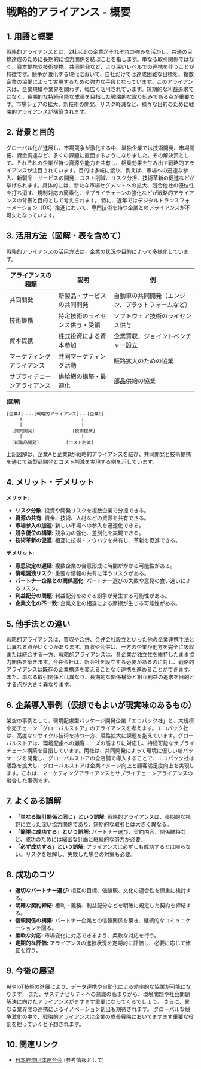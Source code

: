 # 戦略的アライアンス - 概要

## 1. 用語と概要

戦略的アライアンスとは、2社以上の企業がそれぞれの強みを活かし、共通の目標達成のために長期的に協力関係を結ぶことを指します。単なる取引関係ではなく、資本提携や技術提携、共同開発など、より深いレベルでの連携を伴うことが特徴です。競争が激化する現代において、自社だけでは達成困難な目標を、複数企業の協働によって実現するための強力な手段となっています。このアライアンスは、企業規模や業界を問わず、幅広く活用されています。短期的な利益追求ではなく、長期的な持続可能な成長を目指した戦略的な取り組みである点が重要です。市場シェアの拡大、新技術の開発、リスク軽減など、様々な目的のために戦略的アライアンスが構築されます。


## 2. 背景と目的

グローバル化が進展し、市場競争が激化する中、単独企業では技術開発、市場開拓、資金調達など、多くの課題に直面するようになりました。その解決策として、それぞれの企業が持つ資源や能力を共有し、相乗効果を生み出す戦略的アライアンスが注目されています。目的は多岐に渡り、例えば、市場への迅速な参入、新製品・サービスの開発、コスト削減、リスク分担、技術革新の促進などが挙げられます。具体的には、新たな市場セグメントへの拡大、競合他社の優位性を打ち消す、規制対応の簡素化、サプライチェーンの強化などが戦略的アライアンスの背景と目的として考えられます。  特に、近年ではデジタルトランスフォーメーション（DX）推進において、専門技術を持つ企業とのアライアンスが不可欠となっています。


## 3. 活用方法（図解・表を含めて）

戦略的アライアンスの活用方法は、企業の状況や目的によって多様化しています。

| アライアンスの種類 | 説明 | 例 |
|---|---|---|
| 共同開発 | 新製品・サービスの共同開発 | 自動車の共同開発（エンジン、プラットフォームなど） |
| 技術提携 | 特定技術のライセンス供与・受領 | ソフトウェア技術のライセンス供与 |
| 資本提携 | 株式投資による資本参加 | 企業買収、ジョイントベンチャー設立 |
| マーケティングアライアンス | 共同マーケティング活動 | 販路拡大のための協業 |
| サプライチェーンアライアンス | 供給網の構築・最適化 | 部品供給の協業 |


**(図解)**

```
[企業A] ---[戦略的アライアンス]---[企業B]
     ↑                      ↓
     |                      |
  [共同開発]              [技術提携]
     |                      |
  [新製品開発]          [コスト削減]
```

上記図解は、企業Aと企業Bが戦略的アライアンスを結び、共同開発と技術提携を通じて新製品開発とコスト削減を実現する例を示しています。


## 4. メリット・デメリット

**メリット:**

* **リスク分散:** 投資や開発リスクを複数企業で分担できる。
* **資源の共有:** 資金、技術、人材などの資源を共有できる。
* **市場参入の加速:** 新しい市場への参入を迅速化できる。
* **競争優位の構築:** 競争力の強化、差別化を実現できる。
* **技術革新の促進:** 相互に技術・ノウハウを共有し、革新を促進できる。


**デメリット:**

* **意思決定の遅延:** 複数企業の合意形成に時間がかかる可能性がある。
* **情報漏洩リスク:** 重要な情報の共有に伴うリスクがある。
* **パートナー企業との関係悪化:** パートナー選びの失敗や意見の食い違いによるリスク。
* **利益配分の問題:** 利益配分をめぐる紛争が発生する可能性がある。
* **企業文化の不一致:** 企業文化の相違による摩擦が生じる可能性がある。


## 5. 他手法との違い

戦略的アライアンスは、買収や合併、合弁会社設立といった他の企業連携手法とは異なる点がいくつかあります。買収や合併は、一方の企業が他方を完全に吸収または統合する一方、戦略的アライアンスは、各企業が独立性を維持したまま協力関係を築きます。合弁会社は、新会社を設立する必要があるのに対し、戦略的アライアンスは既存の企業構造を変えることなく連携を進めることができます。  また、単なる取引関係とは異なり、長期的な関係構築と相互利益の追求を目的とする点が大きく異なります。


## 6. 企業導入事例（仮想でもよいが現実味のあるもの）

架空の事例として、環境配慮型パッケージ開発企業「エコパック社」と、大規模小売チェーン「グローバルストア」のアライアンスを考えます。エコパック社は、高度なリサイクル技術を持つ一方、販路拡大に課題を抱えています。グローバルストアは、環境配慮への顧客ニーズの高まりに対応し、持続可能なサプライチェーン構築を目指しています。両社は、共同開発によって環境に優しい新パッケージを開発し、グローバルストアの全店舗で導入することで、エコパック社は販路を拡大し、グローバルストアは企業イメージ向上と顧客満足度向上を実現します。これは、マーケティングアライアンスとサプライチェーンアライアンスの融合した事例です。


## 7. よくある誤解

* **「単なる取引関係と同じ」という誤解:**  戦略的アライアンスは、長期的な視野に立った深い協力関係であり、短期的な取引とは大きく異なる。
* **「簡単に成功する」という誤解:**  パートナー選び、契約内容、関係維持など、成功のためには綿密な計画と継続的な努力が必要。
* **「必ず成功する」という誤解:**  アライアンスは必ずしも成功するとは限らない。リスクを理解し、失敗した場合の対策も必要。


## 8. 成功のコツ

* **適切なパートナー選び:** 相互の目標、価値観、文化の適合性を慎重に検討する。
* **明確な契約締結:** 権利・義務、利益配分などを明確に規定した契約を締結する。
* **信頼関係の構築:** パートナー企業との信頼関係を築き、継続的なコミュニケーションを図る。
* **柔軟な対応:** 市場変化に対応できるよう、柔軟な対応を行う。
* **定期的な評価:** アライアンスの進捗状況を定期的に評価し、必要に応じて修正を行う。


## 9. 今後の展望

AIやIoT技術の進展により、データ連携や自動化による効率的な協業が可能になります。  また、サステナビリティへの意識の高まりから、環境問題や社会問題解決に向けたアライアンスがますます重要になってくるでしょう。  さらに、異なる業界間の連携によるイノベーション創出も期待されます。  グローバルな競争激化の中で、戦略的アライアンスは企業の成長戦略においてますます重要な役割を担っていくと予想されます。


## 10. 関連リンク

* [日本経済団体連合会](https://www.keidanren.or.jp/) (参考情報として)


